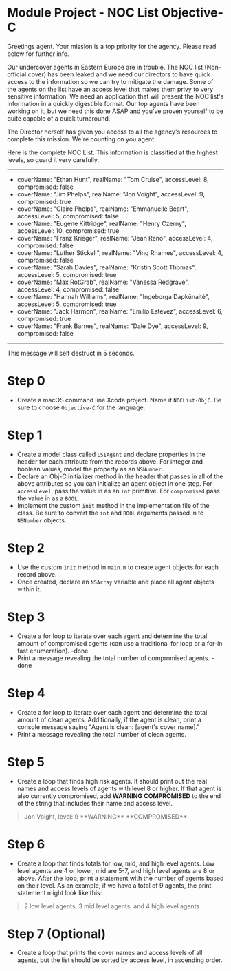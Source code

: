 # Module Project - NOC List Objective-C

Greetings agent. Your mission is a top priority for the agency. Please read below for further info.

Our undercover agents in Eastern Europe are in trouble. The NOC list (Non-official cover) has been leaked and we need our directors to have quick access to the information so we can try to mitigate the damage. Some of the agents on the list have an access level that makes them privy to very sensitive information. We need an application that will present the NOC list's information in a quickly digestible format. Our top agents have been working on it, but we need this done ASAP and you've proven yourself to be quite capable of a quick turnaround.

The Director herself has given you access to all the agency's resources to complete this mission. We're counting on you agent.

Here is the complete NOC List. This information is classified at the highest levels, so guard it very carefully.

---
 * coverName: "Ethan Hunt", realName: "Tom Cruise", accessLevel: 8, compromised: false
 * coverName: "Jim Phelps", realName: "Jon Voight", accessLevel: 9, compromised: true
 * coverName: "Claire Phelps", realName: "Emmanuelle Beart", accessLevel: 5, compromised: false
 * coverName: "Eugene Kittridge", realName: "Henry Czerny", accessLevel: 10, compromised: true
 * coverName: "Franz Krieger", realName: "Jean Reno", accessLevel: 4, compromised: false
 * coverName: "Luther Stickell", realName: "Ving Rhames", accessLevel: 4, compromised: false
 * coverName: "Sarah Davies", realName: "Kristin Scott Thomas", accessLevel: 5, compromised: true
 * coverName: "Max RotGrab", realName: "Vanessa Redgrave", accessLevel: 4, compromised: false
 * coverName: "Hannah Williams", realName: "Ingeborga Dapkūnaitė", accessLevel: 5, compromised: true
 * coverName: "Jack Harmon", realName: "Emilio Estevez", accessLevel: 6, compromised: true
 * coverName: "Frank Barnes", realName: "Dale Dye", accessLevel: 9, compromised: false
---

This message will self destruct in 5 seconds.

# Step 0

* Create a macOS command line Xcode project. Name it `NOCList-ObjC`. Be sure to choose `Objective-C` for the language.

# Step 1

* Create a model class called `LSIAgent` and declare properties in the header for each attribute from the records above. For integer and boolean values, model the property as an `NSNumber`.
* Declare an Obj-C initializer method in the header that passes in all of the above attributes so you can initialize an agent object in one step. For `accessLevel`, pass the value in as an `int` primitive. For `compromised` pass the value in as a `BOOL`.
* Implement the custom `init` method in the implementation file of the class. Be sure to convert the `int` and `BOOL` arguments passed in to `NSNumber` objects.

# Step 2

* Use the custom `init` method in `main.m` to create agent objects for each record above.
* Once created, declare an `NSArray` variable and place all agent objects within it.

# Step 3

* Create a for loop to iterate over each agent and determine the total amount of compromised agents (can use a traditional for loop or a for-in fast enumeration). -done
* Print a message revealing the total number of compromised agents. -done

# Step 4

* Create a for loop to iterate over each agent and determine the total amount of clean agents. Additionally, if the agent is clean, print a console message saying "Agent is clean: [agent's cover name]."
* Print a message revealing the total number of clean agents.

# Step 5

* Create a loop that finds high risk agents. It should print out the real names and access levels of agents with level 8 or higher. If that agent is also currently compromised, add **WARNING** **COMPROMISED** to the end of the string that includes their name and access level.
>Jon Voight, level: 9 \*\*WARNING** \*\*COMPROMISED**

# Step 6

* Create a loop that finds totals for low, mid, and high level agents. Low level agents are 4 or lower, mid are 5-7, and high level agents are 8 or above. After the loop, print a statement with the number of agents based on their level. As an example, if we have a total of 9 agents, the print statement might look like this:
>2 low level agents, 3 mid level agents, and 4 high level agents

# Step 7 (Optional)

* Create a loop that prints the cover names and access levels of all agents, but the list should be sorted by access level, in ascending order.
